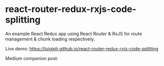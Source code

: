# react-router-redux-rxjs-code-splitting
An example React Redux app using React Router & RxJS for route management & chunk loading respectively.

Live demo: https://luigiplr.github.io/react-router-redux-rxjs-code-splitting

Medium companion post: 
